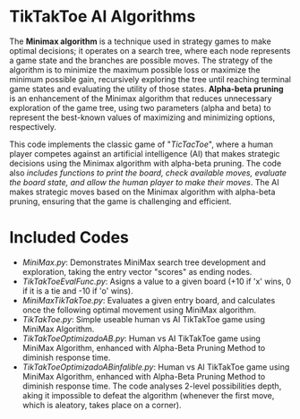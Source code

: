 # TikTakToe AI Algorithms
The **Minimax algorithm** is a technique used in strategy games to make optimal decisions; it operates on a search tree, where each node represents a game state and the branches are possible moves. The strategy of the algorithm is to minimize the maximum possible loss or maximize the minimum possible gain, recursively exploring the tree until reaching terminal game states and evaluating the utility of those states. **Alpha-beta pruning** is an enhancement of the Minimax algorithm that reduces unnecessary exploration of the game tree, using two parameters (alpha and beta) to represent the best-known values of maximizing and minimizing options, respectively.

This code implements the classic game of "*TicTacToe*", where a human player competes against an artificial intelligence (AI) that makes strategic decisions using the Minimax algorithm with alpha-beta pruning. The code also *includes functions to print the board, check available moves, evaluate the board state, and allow the human player to make their moves*. The AI makes strategic moves based on the Minimax algorithm with alpha-beta pruning, ensuring that the game is challenging and efficient.

# Included Codes
-  *MiniMax.py*: Demonstrates MiniMax search tree development and exploration, taking the entry vector "scores" as ending nodes.
-  *TikTakToeEvalFunc.py*: Asigns a value to a given board (+10 if 'x' wins, 0 if it is a tie and -10 if 'o' wins).
-  *MiniMaxTikTakToe.py*: Evaluates a given entry board, and calculates once the following optimal movement using MiniMax algorithm.
-  *TikTakToe.py*: Simple useable human vs AI TikTakToe game using MiniMax Algorithm.
-  *TikTakToeOptimizadoAB.py*: Human vs AI TikTakToe game using MiniMax Algorithm, enhanced with Alpha-Beta Pruning Method to diminish response time.
-  *TikTakToeOptimizadoABinfalible.py*: Human vs AI TikTakToe game using MiniMax Algorithm, enhanced with Alpha-Beta Pruning Method to diminish response time. The code analyses 2-level possibilities depth, aking it impossible to defeat the algorithm (whenever the first move, which is aleatory, takes place on a corner).
